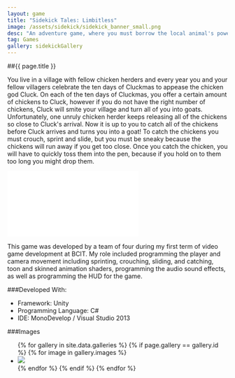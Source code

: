 ```yaml
---
layout: game
title: "Sidekick Tales: Limbitless"
image: /assets/sidekick/sidekick_banner_small.png
desc: "An adventure game, where you must borrow the local animal's powers in order to rescue Supman."
tag: Games
gallery: sidekickGallery
---
```

##{{ page.title }}

You live in a village with fellow chicken herders and every year you and your fellow villagers celebrate the ten days of Cluckmas to appease the chicken god Cluck. On each of the ten days of Cluckmas, you offer a certain amount of chickens to Cluck, however if you do not have the right number of chickens, Cluck will smite your village and turn all of you into goats. Unfortunately, one unruly chicken herder keeps releasing all of the chickens so close to Cluck's arrival. Now it is up to you to catch all of the chickens before Cluck arrives and turns you into a goat! To catch the chickens you must crouch, sprint and slide, but you must be sneaky because the chickens will run away if you get too close.  Once you catch the chicken, you will have to quickly toss them into the pen, because if you hold on to them too long you might drop them. 

<div class="video">
	<iframe src="//www.youtube.com/embed/aiNcoj9zleA" frameborder="0" allowfullscreen="1"></iframe>
</div>
	
This game was developed by a team of four during my first term of video game development at BCIT. My role included programming the player and camera movement including sprinting, crouching, sliding, and catching, toon and skinned animation shaders, programming the audio sound effects, as well as programming the HUD for the game.

###Developed With:
* Framework: Unity
* Programming Language: C#
* IDE: MonoDevelop / Visual Studio 2013

###Images

<ul class="rig columns-2">
	{% for gallery in site.data.galleries %}
		{% if page.gallery == gallery.id %}
			{% for image in gallery.images %}
				<li>
					<img src="{{ gallery.imagefolder }}/{{ image.name }}" />
				</li>
			{% endfor %}
		{% endif %}
	{% endfor %}
</ul>